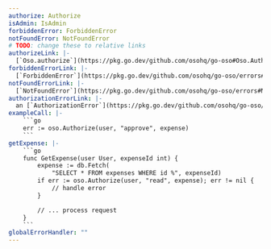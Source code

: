 ```yaml
---
authorize: Authorize
isAdmin: IsAdmin
forbiddenError: ForbiddenError
notFoundError: NotFoundError
# TODO: change these to relative links
authorizeLink: |-
  [`Oso.authorize`](https://pkg.go.dev/github.com/osohq/go-oso#Oso.Authorize)
forbiddenErrorLink: |-
  [`ForbiddenError`](https://pkg.go.dev/github.com/osohq/go-oso/errors#ForbiddenError)
notFoundErrorLink: |-
  [`NotFoundError`](https://pkg.go.dev/github.com/osohq/go-oso/errors#NotFoundError)
authorizationErrorLink: |-
  an [`AuthorizationError`](https://pkg.go.dev/github.com/osohq/go-oso/errors)
exampleCall: |-
    ```go
    err := oso.Authorize(user, "approve", expense)
    ```
getExpense: |-
    ```go
    func GetExpense(user User, expenseId int) {
        expense := db.Fetch(
            "SELECT * FROM expenses WHERE id %", expenseId)
        if err := oso.Authorize(user, "read", expense); err != nil {
            // handle error
        }

        // ... process request
    }
    ```
globalErrorHandler: ""
---
```

